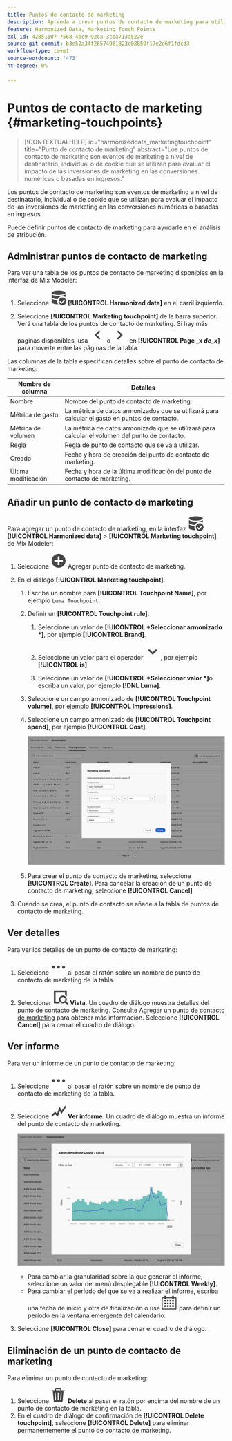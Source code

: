 ```yaml
---
title: Puntos de contacto de marketing
description: Aprenda a crear puntos de contacto de marketing para utilizarlos en la armonización de los datos en Mix Modeler.
feature: Harmonized Data, Marketing Touch Points
exl-id: 42851107-7568-4bc9-92ca-3cba713a522e
source-git-commit: b3e52a34f26574961823c08859f17e2e6f1fdcd3
workflow-type: tm+mt
source-wordcount: '473'
ht-degree: 0%

---
```


# Puntos de contacto de marketing {#marketing-touchpoints}

>[!CONTEXTUALHELP]
>id="harmonizeddata_marketingtouchpoint"
>title="Punto de contacto de marketing"
>abstract="Los puntos de contacto de marketing son eventos de marketing a nivel de destinatario, individual o de cookie que se utilizan para evaluar el impacto de las inversiones de marketing en las conversiones numéricas o basadas en ingresos."


Los puntos de contacto de marketing son eventos de marketing a nivel de destinatario, individual o de cookie que se utilizan para evaluar el impacto de las inversiones de marketing en las conversiones numéricas o basadas en ingresos.

Puede definir puntos de contacto de marketing para ayudarle en el análisis de atribución.

## Administrar puntos de contacto de marketing

Para ver una tabla de los puntos de contacto de marketing disponibles en la interfaz de Mix Modeler:

1. Seleccione ![DataSearch](/help/assets/icons/DataCheck.svg) **[!UICONTROL Harmonized data]** en el carril izquierdo.

1. Seleccione **[!UICONTROL Marketing touchpoint]** de la barra superior. Verá una tabla de los puntos de contacto de marketing. Si hay más páginas disponibles, usa ![Flecha izquierda](/help/assets/icons/ChevronLeft.svg) o ![Flecha derecha](/help/assets/icons/ChevronRight.svg) en **[!UICONTROL Page _x _de_x_]** para moverte entre las páginas de la tabla.

Las columnas de la tabla especifican detalles sobre el punto de contacto de marketing:

| Nombre de columna | Detalles |
| --- | ---|
| Nombre | Nombre del punto de contacto de marketing. |
| Métrica de gasto | La métrica de datos armonizados que se utilizará para calcular el gasto en puntos de contacto. |
| Métrica de volumen | La métrica de datos armonizada que se utilizará para calcular el volumen del punto de contacto. |
| Regla | Regla de punto de contacto que se va a utilizar. |
| Creado | Fecha y hora de creación del punto de contacto de marketing. |
| Última modificación | Fecha y hora de la última modificación del punto de contacto de marketing. |


## Añadir un punto de contacto de marketing

Para agregar un punto de contacto de marketing, en la interfaz ![DataSearch](/help/assets/icons/DataCheck.svg) **[!UICONTROL Harmonized data]** > **[!UICONTROL Marketing touchpoint]** de Mix Modeler:

1. Seleccione ![Agregar](/help/assets/icons/AddCircle.svg) Agregar punto de contacto de marketing.

1. En el diálogo **[!UICONTROL Marketing touchpoint]**.

   1. Escriba un nombre para **[!UICONTROL Touchpoint Name]**, por ejemplo `Luma Touchpoint`.

   1. Definir un **[!UICONTROL Touchpoint rule]**.

      1. Seleccione un valor de **[!UICONTROL *Seleccionar armonizado *]**, por ejemplo **[!UICONTROL Brand]**.

      1. Seleccione un valor para el operador ![Chevron](/help/assets/icons/ChevronDown.svg), por ejemplo **[!UICONTROL is]**.

      1. Seleccione un valor de **[!UICONTROL *Seleccionar valor *]**&#x200B;o escriba un valor, por ejemplo **[!DNL Luma]**.

   1. Seleccione un campo armonizado de **[!UICONTROL Touchpoint volume]**, por ejemplo **[!UICONTROL Impressions]**.

   1. Seleccione un campo armonizado de **[!UICONTROL Touchpoint spend]**, por ejemplo **[!UICONTROL Cost]**.

      ![Punto de contacto de marketing](/help/assets/create-touchpoint.png)

   1. Para crear el punto de contacto de marketing, seleccione **[!UICONTROL Create]**. Para cancelar la creación de un punto de contacto de marketing, seleccione **[!UICONTROL Cancel]**

1. Cuando se crea, el punto de contacto se añade a la tabla de puntos de contacto de marketing.


## Ver detalles

Para ver los detalles de un punto de contacto de marketing:

1. Seleccione ![Más](/help/assets/icons/More.svg) al pasar el ratón sobre un nombre de punto de contacto de marketing de la tabla.

1. Seleccionar ![Vista](/help/assets/icons/ViewDetail.svg) **Vista**. Un cuadro de diálogo muestra detalles del punto de contacto de marketing. Consulte [Agregar un punto de contacto de marketing](#add-a-marketing-touchpoint) para obtener más información. Seleccione **[!UICONTROL Cancel]** para cerrar el cuadro de diálogo.


## Ver informe

Para ver un informe de un punto de contacto de marketing:

1. Seleccione ![Más](/help/assets/icons/More.svg) al pasar el ratón sobre un nombre de punto de contacto de marketing de la tabla.

1. Seleccione ![GraphTrend](/help/assets/icons/GraphTrend.svg) **Ver informe**. Un cuadro de diálogo muestra un informe del punto de contacto de marketing.

   ![Informe de vista de punto de contacto de marketing](../assets/marketingtouchpoint-view-report.png)

   * Para cambiar la granularidad sobre la que generar el informe, seleccione un valor del menú desplegable **[!UICONTROL Weekly]**.
   * Para cambiar el período del que se va a realizar el informe, escriba una fecha de inicio y otra de finalización o use ![Calendario](/help/assets/icons/Calendar.svg) para definir un período en la ventana emergente del calendario.

1. Seleccione **[!UICONTROL Close]** para cerrar el cuadro de diálogo.

## Eliminación de un punto de contacto de marketing

Para eliminar un punto de contacto de marketing:

1. Seleccione ![Delete](/help/assets/icons/Delete.svg) **Delete** al pasar el ratón por encima del nombre de un punto de contacto de marketing en la tabla.
1. En el cuadro de diálogo de confirmación de **[!UICONTROL Delete touchpoint]**, seleccione **[!UICONTROL Delete]** para eliminar permanentemente el punto de contacto de marketing.

